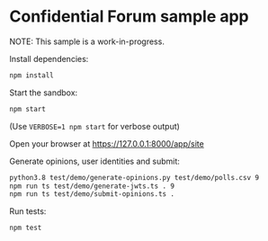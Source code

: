 # Confidential Forum sample app

NOTE: This sample is a work-in-progress.

Install dependencies:

```sh
npm install
```

Start the sandbox:

```sh
npm start
```

(Use `VERBOSE=1 npm start` for verbose output)

Open your browser at https://127.0.0.1:8000/app/site

Generate opinions, user identities and submit:

```sh
python3.8 test/demo/generate-opinions.py test/demo/polls.csv 9
npm run ts test/demo/generate-jwts.ts . 9
npm run ts test/demo/submit-opinions.ts .
```

Run tests:

```sh
npm test
```
